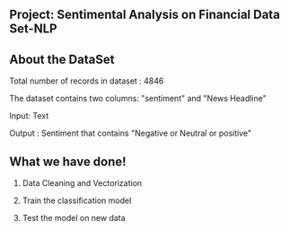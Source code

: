 Project: Sentimental Analysis on Financial Data Set-NLP
--------------------------------------------------------------------------------


About the DataSet
---------------------------------------------------------------------------------------------------------------------------------------------------
Total number of records in dataset : 4846

The dataset contains two columns: "sentiment" and "News Headline"

Input: Text

Output : Sentiment  that contains "Negative or Neutral or positive"


What we have done!
---------------------------------------------------------------------------------------------------------------------------------------------------
1. Data Cleaning and Vectorization

2. Train the classification model

3. Test the model on new data
   